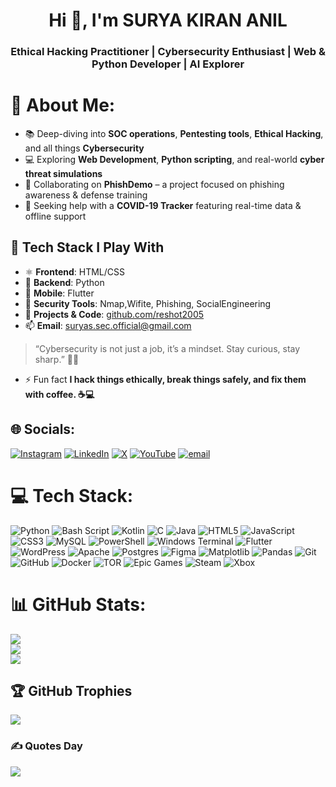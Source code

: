 <h1 align="center">Hi 👋, I'm SURYA KIRAN ANIL</h1>
<h3 align="center">Ethical Hacking Practitioner | Cybersecurity Enthusiast | Web & Python Developer | AI Explorer</h3>

# 💫 About Me:

- 📚 Deep-diving into **SOC operations**, **Pentesting tools**, **Ethical Hacking**, and all things **Cybersecurity**
- 💻 Exploring **Web Development**, **Python scripting**, and real-world **cyber threat simulations**
- 👯 Collaborating on **PhishDemo** – a project focused on phishing awareness & defense training
- 🤝 Seeking help with a **COVID-19 Tracker** featuring real-time data & offline support

## 🧰 Tech Stack I Play With

- ⚛️ **Frontend**: HTML/CSS
- 🐍 **Backend**: Python 
- 📱 **Mobile**: Flutter  
- 🔐 **Security Tools**: Nmap,Wifite, Phishing, SocialEngineering
- 🔗 **Projects & Code**: [github.com/reshot2005](https://github.com/reshot2005)
- 📫 **Email**: suryas.sec.official@gmail.com



> “Cybersecurity is not just a job, it’s a mindset. Stay curious, stay sharp.” 🔐✨


- ⚡ Fun fact **I hack things ethically, break things safely, and fix them with coffee. ☕💻**


## 🌐 Socials:
[![Instagram](https://img.shields.io/badge/Instagram-%23E4405F.svg?logo=Instagram&logoColor=white)](https://instagram.com/s.u.r.y.a._.z) [![LinkedIn](https://img.shields.io/badge/LinkedIn-%230077B5.svg?logo=linkedin&logoColor=white)](https://linkedin.com/in/suryakirananil) [![X](https://img.shields.io/badge/X-black.svg?logo=X&logoColor=white)](https://x.com/youtubeaavii) [![YouTube](https://img.shields.io/badge/YouTube-%23FF0000.svg?logo=YouTube&logoColor=white)](https://youtube.com/@apotropai6) [![email](https://img.shields.io/badge/Email-D14836?logo=gmail&logoColor=white)](mailto:suryas.sec.offifical@gmail.co) 

# 💻 Tech Stack:
![Python](https://img.shields.io/badge/python-3670A0?style=for-the-badge&logo=python&logoColor=ffdd54) ![Bash Script](https://img.shields.io/badge/bash_script-%23121011.svg?style=for-the-badge&logo=gnu-bash&logoColor=white) ![Kotlin](https://img.shields.io/badge/kotlin-%237F52FF.svg?style=for-the-badge&logo=kotlin&logoColor=white) ![C](https://img.shields.io/badge/c-%2300599C.svg?style=for-the-badge&logo=c&logoColor=white) ![Java](https://img.shields.io/badge/java-%23ED8B00.svg?style=for-the-badge&logo=openjdk&logoColor=white) ![HTML5](https://img.shields.io/badge/html5-%23E34F26.svg?style=for-the-badge&logo=html5&logoColor=white) ![JavaScript](https://img.shields.io/badge/javascript-%23323330.svg?style=for-the-badge&logo=javascript&logoColor=%23F7DF1E) ![CSS3](https://img.shields.io/badge/css3-%231572B6.svg?style=for-the-badge&logo=css3&logoColor=white) ![MySQL](https://img.shields.io/badge/mysql-4479A1.svg?style=for-the-badge&logo=mysql&logoColor=white) ![PowerShell](https://img.shields.io/badge/PowerShell-%235391FE.svg?style=for-the-badge&logo=powershell&logoColor=white) ![Windows Terminal](https://img.shields.io/badge/Windows%20Terminal-%234D4D4D.svg?style=for-the-badge&logo=windows-terminal&logoColor=white) ![Flutter](https://img.shields.io/badge/Flutter-%2302569B.svg?style=for-the-badge&logo=Flutter&logoColor=white) ![WordPress](https://img.shields.io/badge/WordPress-%23117AC9.svg?style=for-the-badge&logo=WordPress&logoColor=white) ![Apache](https://img.shields.io/badge/apache-%23D42029.svg?style=for-the-badge&logo=apache&logoColor=white) ![Postgres](https://img.shields.io/badge/postgres-%23316192.svg?style=for-the-badge&logo=postgresql&logoColor=white) ![Figma](https://img.shields.io/badge/figma-%23F24E1E.svg?style=for-the-badge&logo=figma&logoColor=white) ![Matplotlib](https://img.shields.io/badge/Matplotlib-%23ffffff.svg?style=for-the-badge&logo=Matplotlib&logoColor=black) ![Pandas](https://img.shields.io/badge/pandas-%23150458.svg?style=for-the-badge&logo=pandas&logoColor=white) ![Git](https://img.shields.io/badge/git-%23F05033.svg?style=for-the-badge&logo=git&logoColor=white) ![GitHub](https://img.shields.io/badge/github-%23121011.svg?style=for-the-badge&logo=github&logoColor=white) ![Docker](https://img.shields.io/badge/docker-%230db7ed.svg?style=for-the-badge&logo=docker&logoColor=white) ![TOR](https://img.shields.io/badge/tor-%237E4798.svg?style=for-the-badge&logo=tor-project&logoColor=white) ![Epic Games](https://img.shields.io/badge/epicgames-%23313131.svg?style=for-the-badge&logo=epicgames&logoColor=white) ![Steam](https://img.shields.io/badge/steam-%23000000.svg?style=for-the-badge&logo=steam&logoColor=white) ![Xbox](https://img.shields.io/badge/xbox-%23107C10.svg?style=for-the-badge&logo=xbox&logoColor=white)
# 📊 GitHub Stats:
![](https://github-readme-stats.vercel.app/api?username=reshot2005&theme=transparent&hide_border=false&include_all_commits=false&count_private=false)<br/>
![](https://nirzak-streak-stats.vercel.app/?user=reshot2005&theme=transparent&hide_border=false)<br/>
![](https://github-readme-stats.vercel.app/api/top-langs/?username=reshot2005&theme=transparent&hide_border=false&include_all_commits=false&count_private=false&layout=compact)

## 🏆 GitHub Trophies
![](https://github-profile-trophy.vercel.app/?username=reshot2005&theme=gruvbox&no-frame=false&no-bg=true&margin-w=4)

### ✍️ Quotes Day
![](https://quotes-github-readme.vercel.app/api?type=horizontal&theme=radical)

